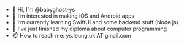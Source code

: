 - 👋 Hi, I’m @babyghost-ys
- 👀 I’m interested in making iOS and Android apps
- 🌱 I’m currently learning SwiftUI and some backend stuff (Node.js)
- 🏫 I've just finished my diploma about computer programming
- 📫 How to reach me: ys.leung.uk AT gmail.com
